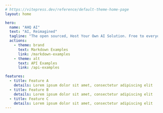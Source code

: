 ```yaml
---
# https://vitepress.dev/reference/default-theme-home-page
layout: home

hero:
  name: "AHQ AI"
  text: "AI, Reimagined"
  tagline: "The open sourced, Host Your Own AI Solution. Free to everyone, acessible to all"
  actions:
    - theme: brand
      text: Markdown Examples
      link: /markdown-examples
    - theme: alt
      text: API Examples
      link: /api-examples

features:
  - title: Feature A
    details: Lorem ipsum dolor sit amet, consectetur adipiscing elit
  - title: Feature B
    details: Lorem ipsum dolor sit amet, consectetur adipiscing elit
  - title: Feature C
    details: Lorem ipsum dolor sit amet, consectetur adipiscing elit
---
```

